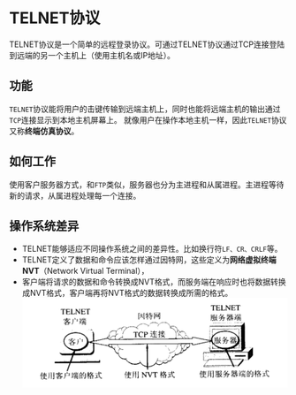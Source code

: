 # TELNET协议
TELNET协议是一个简单的远程登录协议。可通过TELNET协议通过TCP连接登陆到远端的另一个主机上（使用主机名或IP地址）。

## 功能
`TELNET`协议能将用户的击键传输到远端主机上，同时也能将远端主机的输出通过`TCP`连接显示到本地主机屏幕上。
就像用户在操作本地主机一样，因此`TELNET`协议又称**终端仿真协议**。

## 如何工作
使用客户服务器方式，和`FTP`类似，服务器也分为主进程和从属进程。主进程等待新的请求，从属进程处理每一个连接。

## 操作系统差异
- TELNET能够适应不同操作系统之间的差异性。比如换行符`LF、CR、CRLF`等。
- TELNET定义了数据和命令应该怎样通过因特网，这些定义为**网络虚拟终端NVT**（Network Virtual Terminal），
- 客户端将请求的数据和命令转换成NVT格式，而服务端在响应时也将数据转换成NVT格式，客户端再将NVT格式的数据转换成所需的格式。
![image](telnet-nvt.png)
